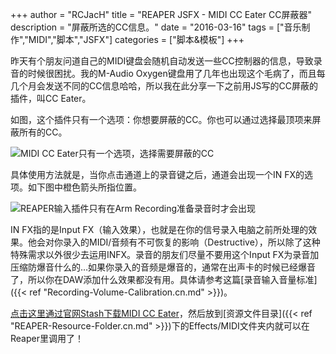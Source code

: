 +++
author = "RCJacH"
title =  "REAPER JSFX - MIDI CC Eater CC屏蔽器"
description = "屏蔽所选的CC信息。"
date = "2016-03-16"
tags = ["音乐制作","MIDI","脚本","JSFX"]
categories = ["脚本&模板"]
+++

昨天有个朋友问道自己的MIDI键盘会随机自动发送一些CC控制器的信息，导致录音的时候很困扰。我的M-Audio Oxygen键盘用了几年也出现这个毛病了，而且每几个月会发送不同的CC信息哈哈，所以我在此分享一下之前用JS写的CC屏蔽的插件，叫CC Eater。

如图，这个插件只有一个选项：你想要屏蔽的CC。你也可以通过选择最顶项来屏蔽所有的CC。

![MIDI CC Eater只有一个选项，选择需要屏蔽的CC](https://cloud.githubusercontent.com/assets/12930244/13815402/5862686c-ebc5-11e5-9930-224b704f0a20.png)

具体使用方法就是，当你点击通道上的录音键之后，通道会出现一个IN FX的选项。如下图中橙色箭头所指位置。

![REAPER输入插件只有在Arm Recording准备录音时才会出现](https://cloud.githubusercontent.com/assets/12930244/13815401/585f2d28-ebc5-11e5-9c98-a00613ef51cb.png)

IN FX指的是Input FX（输入效果），也就是在你的信号录入电脑之前所处理的效果。他会对你录入的MIDI/音频有不可恢复的影响（Destructive），所以除了这种特殊需求以外很少去运用INFX。录音的朋友们尽量不要用这个Input FX为录音加压缩防爆音什么的…如果你录入的音频是爆音的，通常在出声卡的时候已经爆音了，所以你在DAW添加什么效果都没有用。具体请参考这篇[录音输入音量标准]({{< ref "Recording-Volume-Calibration.cn.md" >}})。

 

[点击这里通过官网Stash下载MIDI CC Eater](http://stash.reaper.fm/27033/midi_cc_eater)，然后放到[资源文件目录]({{< ref "REAPER-Resource-Folder.cn.md" >}})下的Effects/MIDI文件夹内就可以在Reaper里调用了！


